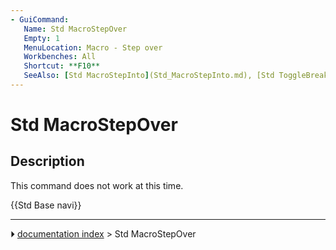 ```yaml
---
- GuiCommand:
   Name: Std MacroStepOver
   Empty: 1
   MenuLocation: Macro - Step over
   Workbenches: All
   Shortcut: **F10**
   SeeAlso: [Std MacroStepInto](Std_MacroStepInto.md), [Std ToggleBreakpoint](Std_ToggleBreakpoint.md)
---
```


# Std MacroStepOver

## Description

This command does not work at this time.




 {{Std Base navi}}



---
⏵ [documentation index](../README.md) > Std MacroStepOver
